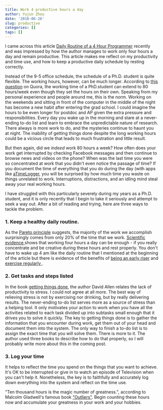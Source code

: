 ```yaml
---
title: Work 4 productive hours a day
author: Yujun Zhou
date: '2018-06-26'
slug: productive
categories: []
tags: []
---
```


I came across this article [Daily Routine of a 4 Hour Programmer](https://www.codeproject.com/Articles/316066/Daily-Routine-of-a-Hour-Programmer) recently and was impressed by how the author manages to work only four hours a day and remain productive. This article makes me reflect on my productivity and time use, and how to keep a productive daily schedule by resting correctly. 

Instead of the 9-5 office schedule, the schedule of a Ph.D. student is quite flexible. The working hours, however, can be much longer. According to [this question](https://www.quora.com/How-many-hours-does-a-PhD-student-usually-work-every-week) on Quora, the working time of a PhD.student can extend to 80 hours/week even though they set the hours on their own. Speaking from my personal experience and people around me, this is the norm. Working on the weekends and sitting in front of the computer in the middle of the night has become a new habit after entering the grad school. I could imagine the hours to be even longer for postdoc and AP given the extra pressure and responsibilities. Every day you wake up in the morning and stare at a never-ending to-do list and learn to embrace the unpredictable nature of research. There always is more work to do, and the mysteries continue to haunt you at night. The inability of getting things done despite the long working hours could be a vicious circle that leads to much frustration and little result.

But then again, did we *indeed* work 80 hours a week? How often does your work get interrupted by checking Facebook messages and then continue to browse news and videos on the phone? When was the last time you were so concentrated at work that you didn't even notice the passage of time? If you document the time of everything that you do during the day (with apps like [aTimeLogger](http://www.atimelogger.com/), you will be surprised by how much time you waste on things unrelated to work. Interruptions, distractions, and an idling mind steal away your real working hours.

I have struggled with this particularly severely during my years as a Ph.D. student, and it is only recently that I begin to take it seriously and attempt to seek a way out. After a bit of reading and trying, here are three ways to tackle the problem.

### 1. Keep a healthy daily routine.

As the [Pareto principle](https://en.wikipedia.org/wiki/Pareto_principle) suggests, the majority of the work we accomplish surprisingly comes from only 20% of the time that we work. [Scientific evidence ](http://theweek.com/articles/696644/why-should-work-4-hours-day-according-science) shows that working four hours a day can be enough - if you really concentrate and be creative during these hours and rest properly. You don't have to wake up 4 am like the daily routine that I mentioned at the beginning of the article but there is evidence of the benefits of [being an early riser](https://zenhabits.net/10-benefits-of-rising-early-and-how-to-do-it/) and [exercise regularly ](https://www.amazon.com/Spark-Revolutionary-Science-Exercise-Brain/dp/0316113514). 

### 2. Get tasks and steps listed

In the book [getting things done](https://www.amazon.com/Getting-Things-Done-Stress-Free-Productivity/dp/0142000280), the author David Allen relates the lack of productivity to stress. I could not agree at all more. The best way of relieving stress is not by exercising nor drinking, but by really delivering results. The never-ending to-do list serves more as a source of stress than a helping tool. It only motivates your action to work when you have all the activities related to each task divided up into subtasks small enough that it drives you to solve it quickly. The key to getting things done is to gather the information that you encounter during work, get them out of your head and document them into the system. The only way to finish a to-do list is to assign the exact time that you will solve them. There is more to it. The author used three books to describe how to do that properly, so I will probably write more about this in the coming post. 


### 3. Log your time

It helps to reflect the time you spend on the things that you want to achieve. It's OK to be interrupted or give in to watch an episode of Television when you can't help it. Nonetheless, the key is to faithfully and accurately log down everything into the system and reflect on the time use.

"Ten thousand hours is the magic number of greatness.", according to Malcolm Gladwell's famous book ["Outliers"](https://www.amazon.com/Outliers-Story-Success-Malcolm-Gladwell-ebook/dp/B001ANYDAO/ref=sr_1_3?s=books&ie=UTF8&qid=1530048825&sr=1-3&keywords=outliers). Begin counting these hours now and accumulate your greatness in your work and your hobbies. 

